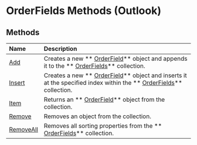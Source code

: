 
# OrderFields Methods (Outlook)

## Methods



|**Name**|**Description**|
|:-----|:-----|
| [Add](aabd32ef-e707-ddc5-24b6-723293273e56.md)|Creates a new  ** [OrderField](4ae32270-bde9-3178-bca3-f8d145779d3d.md)** object and appends it to the ** [OrderFields](e115fb80-352d-fd2e-c1c3-d266776fe122.md)** collection.|
| [Insert](b866034d-4999-ebab-7f18-5fd63f169564.md)|Creates a new  ** [OrderField](4ae32270-bde9-3178-bca3-f8d145779d3d.md)** object and inserts it at the specified index within the ** [OrderFields](e115fb80-352d-fd2e-c1c3-d266776fe122.md)** collection.|
| [Item](0738f59e-8eda-18af-1aee-13d566c248db.md)|Returns an  ** [OrderField](4ae32270-bde9-3178-bca3-f8d145779d3d.md)** object from the collection.|
| [Remove](f560a900-873b-5aab-0a09-4477f0e50503.md)|Removes an object from the collection.|
| [RemoveAll](181c99a5-e7bd-ed9f-fae7-6d68de500b01.md)|Removes all sorting properties from the  ** [OrderFields](e115fb80-352d-fd2e-c1c3-d266776fe122.md)** collection.|
